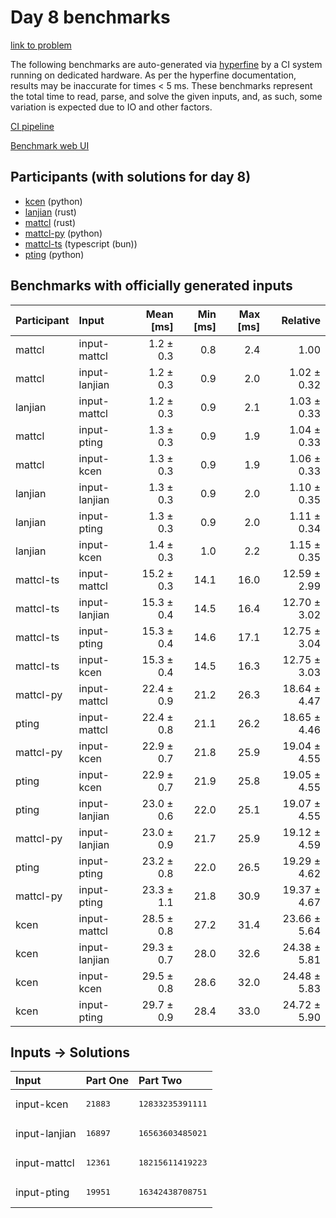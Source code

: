 # Day 8 benchmarks

[link to problem](https://adventofcode.com/2023/day/8)

The following benchmarks are auto-generated via
[hyperfine](https://github.com/sharkdp/hyperfine) by a CI system running on
dedicated hardware. As per the hyperfine documentation, results may be
inaccurate for times < 5 ms. These benchmarks represent the total time to read,
parse, and solve the given inputs, and, as such, some variation is expected due
to IO and other factors.

[CI pipeline](http://ci.papercode.net:8080/teams/main/pipelines/aoc2023)

[Benchmark web UI](https://aoc.ancalagon.black)


## Participants (with solutions for day 8)

- [kcen](https://github.com/kcen/aoc2023) (python)
- [lanjian](https://github.com/lanjian/aoc-2023) (rust)
- [mattcl](https://github.com/mattcl/aoc2023) (rust)
- [mattcl-py](https://github.com/mattcl/aoc2023-py) (python)
- [mattcl-ts](https://github.com/mattcl/aoc2023-js) (typescript (bun))
- [pting](https://github.com/pting/aoc2023) (python)


## Benchmarks with officially generated inputs

| Participant | Input | Mean [ms] | Min [ms] | Max [ms] | Relative |
|:---|:---|---:|---:|---:|---:|
| mattcl | input-mattcl | 1.2 ± 0.3 | 0.8 | 2.4 | 1.00 |
| mattcl | input-lanjian | 1.2 ± 0.3 | 0.9 | 2.0 | 1.02 ± 0.32 |
| lanjian | input-mattcl | 1.2 ± 0.3 | 0.9 | 2.1 | 1.03 ± 0.33 |
| mattcl | input-pting | 1.3 ± 0.3 | 0.9 | 1.9 | 1.04 ± 0.33 |
| mattcl | input-kcen | 1.3 ± 0.3 | 0.9 | 1.9 | 1.06 ± 0.33 |
| lanjian | input-lanjian | 1.3 ± 0.3 | 0.9 | 2.0 | 1.10 ± 0.35 |
| lanjian | input-pting | 1.3 ± 0.3 | 0.9 | 2.0 | 1.11 ± 0.34 |
| lanjian | input-kcen | 1.4 ± 0.3 | 1.0 | 2.2 | 1.15 ± 0.35 |
| mattcl-ts | input-mattcl | 15.2 ± 0.3 | 14.1 | 16.0 | 12.59 ± 2.99 |
| mattcl-ts | input-lanjian | 15.3 ± 0.4 | 14.5 | 16.4 | 12.70 ± 3.02 |
| mattcl-ts | input-pting | 15.3 ± 0.4 | 14.6 | 17.1 | 12.75 ± 3.04 |
| mattcl-ts | input-kcen | 15.3 ± 0.4 | 14.5 | 16.3 | 12.75 ± 3.03 |
| mattcl-py | input-mattcl | 22.4 ± 0.9 | 21.2 | 26.3 | 18.64 ± 4.47 |
| pting | input-mattcl | 22.4 ± 0.8 | 21.1 | 26.2 | 18.65 ± 4.46 |
| mattcl-py | input-kcen | 22.9 ± 0.7 | 21.8 | 25.9 | 19.04 ± 4.55 |
| pting | input-kcen | 22.9 ± 0.7 | 21.9 | 25.8 | 19.05 ± 4.55 |
| pting | input-lanjian | 23.0 ± 0.6 | 22.0 | 25.1 | 19.07 ± 4.55 |
| mattcl-py | input-lanjian | 23.0 ± 0.9 | 21.7 | 25.9 | 19.12 ± 4.59 |
| pting | input-pting | 23.2 ± 0.8 | 22.0 | 26.5 | 19.29 ± 4.62 |
| mattcl-py | input-pting | 23.3 ± 1.1 | 21.8 | 30.9 | 19.37 ± 4.67 |
| kcen | input-mattcl | 28.5 ± 0.8 | 27.2 | 31.4 | 23.66 ± 5.64 |
| kcen | input-lanjian | 29.3 ± 0.7 | 28.0 | 32.6 | 24.38 ± 5.81 |
| kcen | input-kcen | 29.5 ± 0.8 | 28.6 | 32.0 | 24.48 ± 5.83 |
| kcen | input-pting | 29.7 ± 0.9 | 28.4 | 33.0 | 24.72 ± 5.90 |


## Inputs -> Solutions

| Input | Part One | Part Two |
|:---|:---|:---|
|input-kcen|<pre>21883</pre>|<pre>12833235391111</pre>|
|input-lanjian|<pre>16897</pre>|<pre>16563603485021</pre>|
|input-mattcl|<pre>12361</pre>|<pre>18215611419223</pre>|
|input-pting|<pre>19951</pre>|<pre>16342438708751</pre>|